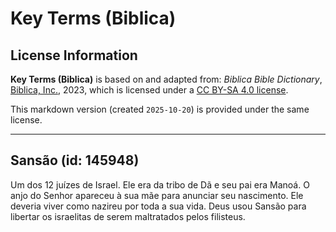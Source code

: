 # Key Terms (Biblica)

## License Information

**Key Terms (Biblica)** is based on and adapted from: _Biblica Bible Dictionary_, [Biblica, Inc.](https://www.biblica.com/), 2023, which is licensed under a [CC BY-SA 4.0 license](https://creativecommons.org/licenses/by-sa/4.0/legalcode.en).

This markdown version (created `2025-10-20`) is provided under the same license.



--------------------------------

## Sansão (id: 145948)

Um dos 12 juízes de Israel. Ele era da tribo de Dã e seu pai era Manoá. O anjo do Senhor apareceu à sua mãe para anunciar seu nascimento. Ele deveria viver como nazireu por toda a sua vida. Deus usou Sansão para libertar os israelitas de serem maltratados pelos filisteus.


